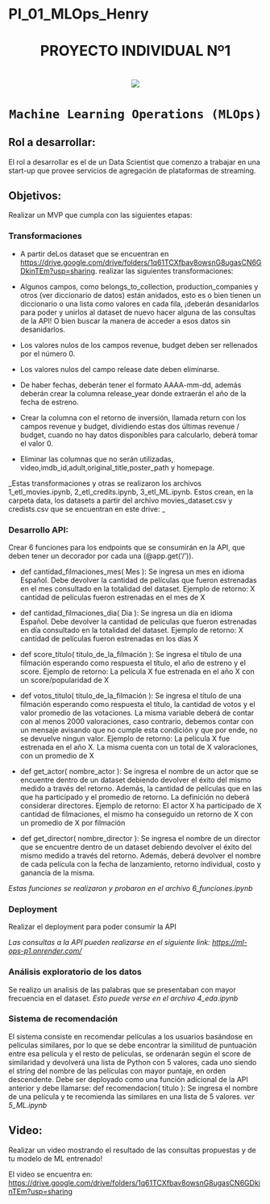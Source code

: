 # PI_01_MLOps_Henry

# <h1 align=center> **PROYECTO INDIVIDUAL Nº1** </h1>
# <p align=center><img src=https://d31uz8lwfmyn8g.cloudfront.net/Assets/logo-henry-white-lg.png><p>

# <h1 align=center>**`Machine Learning Operations (MLOps)`**</h1>

<p align="center">

## Rol a desarrollar:
El rol a desarrollar es el de un Data Scientist que comenzo a trabajar en una start-up que provee servicios de agregación de plataformas de streaming.  
 
## Objetivos:
Realizar un MVP que cumpla con las siguientes etapas:

### Transformaciones
- A partir deLos dataset que se encuentran en https://drive.google.com/drive/folders/1q61TCXfbav8owsnG8ugasCN6GDkinTEm?usp=sharing.
 realizar las siguientes transformaciones:

- Algunos campos, como belongs_to_collection, production_companies y otros (ver diccionario de datos) están anidados, esto es o bien tienen un diccionario o una lista como valores en cada fila, ¡deberán desanidarlos para poder y unirlos al dataset de nuevo hacer alguna de las consultas de la API! O bien buscar la manera de acceder a esos datos sin desanidarlos.

- Los valores nulos de los campos revenue, budget deben ser rellenados por el número 0.

- Los valores nulos del campo release date deben eliminarse.

- De haber fechas, deberán tener el formato AAAA-mm-dd, además deberán crear la columna release_year donde extraerán el año de la fecha de estreno.

- Crear la columna con el retorno de inversión, llamada return con los campos revenue y budget, dividiendo estas dos últimas revenue / budget, cuando no hay datos disponibles para calcularlo, deberá tomar el valor 0.

- Eliminar las columnas que no serán utilizadas, video,imdb_id,adult,original_title,poster_path y homepage.


_Estas transformaciones y otras se realizaron los archivos 1_etl_movies.ipynb, 2_etl_credits.ipynb, 3_etl_ML.ipynb. Estos crean, en la carpeta data, los datasets a partir del archivo movies_dataset.csv y credists.csv que se encuentran en este drive: _ 

### Desarrollo API:
Crear 6 funciones para los endpoints que se consumirán en la API, que deben tener un decorador por cada una (@app.get(‘/’)).

- def cantidad_filmaciones_mes( Mes ): Se ingresa un mes en idioma Español. Debe devolver la cantidad de películas que fueron estrenadas en el mes consultado en la totalidad del dataset.
                    Ejemplo de retorno: X cantidad de películas fueron estrenadas en el mes de X

- def cantidad_filmaciones_dia( Dia ): Se ingresa un día en idioma Español. Debe devolver la cantidad de películas que fueron estrenadas en día consultado en la totalidad del dataset.
                    Ejemplo de retorno: X cantidad de películas fueron estrenadas en los días X

- def score_titulo( titulo_de_la_filmación ): Se ingresa el título de una filmación esperando como respuesta el título, el año de estreno y el score.
                    Ejemplo de retorno: La película X fue estrenada en el año X con un score/popularidad de X

- def votos_titulo( titulo_de_la_filmación ): Se ingresa el título de una filmación esperando como respuesta el título, la cantidad de votos y el valor promedio de las votaciones. La misma variable deberá de contar con al menos 2000 valoraciones, caso contrario, debemos contar con un mensaje avisando que no cumple esta condición y que por ende, no se devuelve ningun valor.
                    Ejemplo de retorno: La película X fue estrenada en el año X. La misma cuenta con un total de X valoraciones, con un promedio de X

- def get_actor( nombre_actor ): Se ingresa el nombre de un actor que se encuentre dentro de un dataset debiendo devolver el éxito del mismo medido a través del retorno. Además, la cantidad de películas que en las que ha participado y el promedio de retorno. La definición no deberá considerar directores.
                    Ejemplo de retorno: El actor X ha participado de X cantidad de filmaciones, el mismo ha conseguido un retorno de X con un promedio de X por filmación

- def get_director( nombre_director ): Se ingresa el nombre de un director que se encuentre dentro de un dataset debiendo devolver el éxito del mismo medido a través del retorno. Además, deberá devolver el nombre de cada película con la fecha de lanzamiento, retorno individual, costo y ganancia de la misma.


_Estas funciones se realizaron y probaron en el archivo 6_funciones.ipynb_

### Deployment
Realizar el deployment para poder consumir la API

_Las consultas a la API pueden realizarse en el siguiente link: https://ml-ops-p1.onrender.com/_

### Análisis exploratorio de los datos
Se realizo un analisis de las palabras que se presentaban con mayor frecuencia en el dataset. 
  _Esto puede verse en el archivo 4_eda.ipynb_


### Sistema de recomendación
El sistema consiste en recomendar películas a los usuarios basándose en películas similares, por lo que se debe encontrar la similitud de puntuación entre esa película y el resto de películas, se ordenarán según el score de similaridad y devolverá una lista de Python con 5 valores, cada uno siendo el string del nombre de las películas con mayor puntaje, en orden descendente. Debe ser deployado como una función adicional de la API anterior y debe llamarse:
def recomendacion( titulo ): Se ingresa el nombre de una película y te recomienda las similares en una lista de 5 valores.
_ver 5_ML.ipynb_

## Video: 
Realizar un video mostrando el resultado de las consultas propuestas y de tu modelo de ML entrenado!

El video se encuentra en: https://drive.google.com/drive/folders/1q61TCXfbav8owsnG8ugasCN6GDkinTEm?usp=sharing
 
